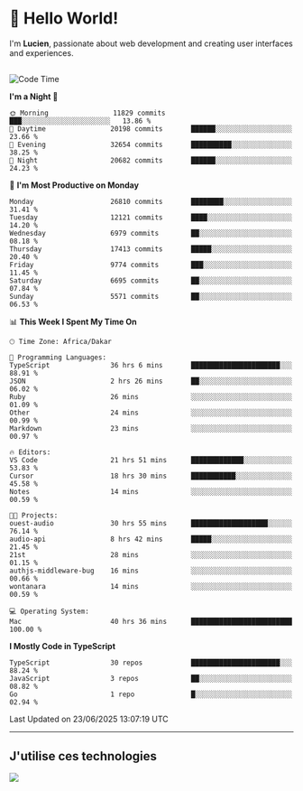 # 👋 Hello World!

I'm **Lucien**, passionate about web development and creating user interfaces and experiences.

##

<!--START_SECTION:waka-->
![Code Time](http://img.shields.io/badge/Code%20Time-3%2C254%20hrs%2012%20mins-blue)

**I'm a Night 🦉** 

```text
🌞 Morning                11829 commits       ███░░░░░░░░░░░░░░░░░░░░░░   13.86 % 
🌆 Daytime                20198 commits       ██████░░░░░░░░░░░░░░░░░░░   23.66 % 
🌃 Evening                32654 commits       ██████████░░░░░░░░░░░░░░░   38.25 % 
🌙 Night                  20682 commits       ██████░░░░░░░░░░░░░░░░░░░   24.23 % 
```
📅 **I'm Most Productive on Monday** 

```text
Monday                   26810 commits       ████████░░░░░░░░░░░░░░░░░   31.41 % 
Tuesday                  12121 commits       ████░░░░░░░░░░░░░░░░░░░░░   14.20 % 
Wednesday                6979 commits        ██░░░░░░░░░░░░░░░░░░░░░░░   08.18 % 
Thursday                 17413 commits       █████░░░░░░░░░░░░░░░░░░░░   20.40 % 
Friday                   9774 commits        ███░░░░░░░░░░░░░░░░░░░░░░   11.45 % 
Saturday                 6695 commits        ██░░░░░░░░░░░░░░░░░░░░░░░   07.84 % 
Sunday                   5571 commits        ██░░░░░░░░░░░░░░░░░░░░░░░   06.53 % 
```


📊 **This Week I Spent My Time On** 

```text
🕑︎ Time Zone: Africa/Dakar

💬 Programming Languages: 
TypeScript               36 hrs 6 mins       ██████████████████████░░░   88.91 % 
JSON                     2 hrs 26 mins       ██░░░░░░░░░░░░░░░░░░░░░░░   06.02 % 
Ruby                     26 mins             ░░░░░░░░░░░░░░░░░░░░░░░░░   01.09 % 
Other                    24 mins             ░░░░░░░░░░░░░░░░░░░░░░░░░   00.99 % 
Markdown                 23 mins             ░░░░░░░░░░░░░░░░░░░░░░░░░   00.97 % 

🔥 Editors: 
VS Code                  21 hrs 51 mins      █████████████░░░░░░░░░░░░   53.83 % 
Cursor                   18 hrs 30 mins      ███████████░░░░░░░░░░░░░░   45.58 % 
Notes                    14 mins             ░░░░░░░░░░░░░░░░░░░░░░░░░   00.59 % 

🐱‍💻 Projects: 
ouest-audio              30 hrs 55 mins      ███████████████████░░░░░░   76.14 % 
audio-api                8 hrs 42 mins       █████░░░░░░░░░░░░░░░░░░░░   21.45 % 
21st                     28 mins             ░░░░░░░░░░░░░░░░░░░░░░░░░   01.15 % 
authjs-middleware-bug    16 mins             ░░░░░░░░░░░░░░░░░░░░░░░░░   00.66 % 
wontanara                14 mins             ░░░░░░░░░░░░░░░░░░░░░░░░░   00.59 % 

💻 Operating System: 
Mac                      40 hrs 36 mins      █████████████████████████   100.00 % 
```

**I Mostly Code in TypeScript** 

```text
TypeScript               30 repos            ██████████████████████░░░   88.24 % 
JavaScript               3 repos             ██░░░░░░░░░░░░░░░░░░░░░░░   08.82 % 
Go                       1 repo              █░░░░░░░░░░░░░░░░░░░░░░░░   02.94 % 
```




 Last Updated on 23/06/2025 13:07:19 UTC
<!--END_SECTION:waka-->
---

## J'utilise ces technologies

<p align="left">
  <a href="https://skillicons.dev">
    <img src="https://skillicons.dev/icons?i=ts,js,go,ruby,css,scss,tailwind,react,vite,nextjs,docker,figma,ableton" />
  </a>
</p>

